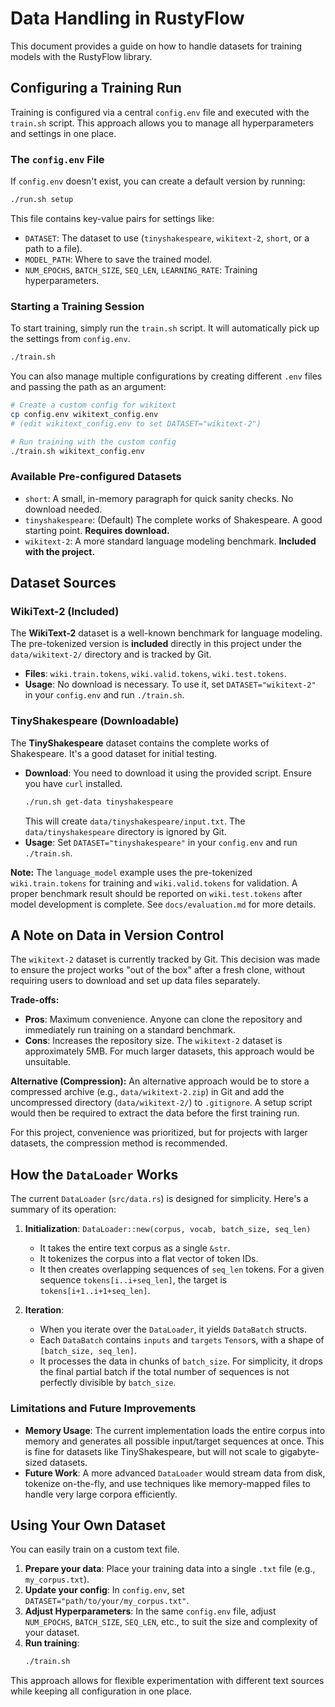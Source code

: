 # Data Handling in RustyFlow

This document provides a guide on how to handle datasets for training models with the RustyFlow library.

## Configuring a Training Run

Training is configured via a central `config.env` file and executed with the `train.sh` script. This approach allows you to manage all hyperparameters and settings in one place.

### The `config.env` File

If `config.env` doesn't exist, you can create a default version by running:
```bash
./run.sh setup
```

This file contains key-value pairs for settings like:
- `DATASET`: The dataset to use (`tinyshakespeare`, `wikitext-2`, `short`, or a path to a file).
- `MODEL_PATH`: Where to save the trained model.
- `NUM_EPOCHS`, `BATCH_SIZE`, `SEQ_LEN`, `LEARNING_RATE`: Training hyperparameters.

### Starting a Training Session

To start training, simply run the `train.sh` script. It will automatically pick up the settings from `config.env`.

```bash
./train.sh
```

You can also manage multiple configurations by creating different `.env` files and passing the path as an argument:
```bash
# Create a custom config for wikitext
cp config.env wikitext_config.env
# (edit wikitext_config.env to set DATASET="wikitext-2")

# Run training with the custom config
./train.sh wikitext_config.env
```

### Available Pre-configured Datasets

-   `short`: A small, in-memory paragraph for quick sanity checks. No download needed.
-   `tinyshakespeare`: (Default) The complete works of Shakespeare. A good starting point. **Requires download.**
-   `wikitext-2`: A more standard language modeling benchmark. **Included with the project.**

## Dataset Sources

### WikiText-2 (Included)

The **WikiText-2** dataset is a well-known benchmark for language modeling. The pre-tokenized version is **included** directly in this project under the `data/wikitext-2/` directory and is tracked by Git.

-   **Files**: `wiki.train.tokens`, `wiki.valid.tokens`, `wiki.test.tokens`.
-   **Usage**: No download is necessary. To use it, set `DATASET="wikitext-2"` in your `config.env` and run `./train.sh`.

### TinyShakespeare (Downloadable)

The **TinyShakespeare** dataset contains the complete works of Shakespeare. It's a good dataset for initial testing.

-   **Download**: You need to download it using the provided script. Ensure you have `curl` installed.
    ```bash
    ./run.sh get-data tinyshakespeare
    ```
    This will create `data/tinyshakespeare/input.txt`. The `data/tinyshakespeare` directory is ignored by Git.
-   **Usage**: Set `DATASET="tinyshakespeare"` in your `config.env` and run `./train.sh`.

**Note:** The `language_model` example uses the pre-tokenized `wiki.train.tokens` for training and `wiki.valid.tokens` for validation. A proper benchmark result should be reported on `wiki.test.tokens` after model development is complete. See `docs/evaluation.md` for more details.

## A Note on Data in Version Control

The `wikitext-2` dataset is currently tracked by Git. This decision was made to ensure the project works "out of the box" after a fresh clone, without requiring users to download and set up data files separately.

**Trade-offs:**
-   **Pros**: Maximum convenience. Anyone can clone the repository and immediately run training on a standard benchmark.
-   **Cons**: Increases the repository size. The `wikitext-2` dataset is approximately 5MB. For much larger datasets, this approach would be unsuitable.

**Alternative (Compression):**
An alternative approach would be to store a compressed archive (e.g., `data/wikitext-2.zip`) in Git and add the uncompressed directory (`data/wikitext-2/`) to `.gitignore`. A setup script would then be required to extract the data before the first training run.

For this project, convenience was prioritized, but for projects with larger datasets, the compression method is recommended.

## How the `DataLoader` Works

The current `DataLoader` (`src/data.rs`) is designed for simplicity. Here's a summary of its operation:

1.  **Initialization**: `DataLoader::new(corpus, vocab, batch_size, seq_len)`
    - It takes the entire text corpus as a single `&str`.
    - It tokenizes the corpus into a flat vector of token IDs.
    - It then creates overlapping sequences of `seq_len` tokens. For a given sequence `tokens[i..i+seq_len]`, the target is `tokens[i+1..i+1+seq_len]`.

2.  **Iteration**:
    - When you iterate over the `DataLoader`, it yields `DataBatch` structs.
    - Each `DataBatch` contains `inputs` and `targets` `Tensor`s, with a shape of `[batch_size, seq_len]`.
    - It processes the data in chunks of `batch_size`. For simplicity, it drops the final partial batch if the total number of sequences is not perfectly divisible by `batch_size`.

### Limitations and Future Improvements

- **Memory Usage**: The current implementation loads the entire corpus into memory and generates all possible input/target sequences at once. This is fine for datasets like TinyShakespeare, but will not scale to gigabyte-sized datasets.
- **Future Work**: A more advanced `DataLoader` would stream data from disk, tokenize on-the-fly, and use techniques like memory-mapped files to handle very large corpora efficiently.

## Using Your Own Dataset

You can easily train on a custom text file.

1.  **Prepare your data**: Place your training data into a single `.txt` file (e.g., `my_corpus.txt`).
2.  **Update your config**: In `config.env`, set `DATASET="path/to/your/my_corpus.txt"`.
3.  **Adjust Hyperparameters**: In the same `config.env` file, adjust `NUM_EPOCHS`, `BATCH_SIZE`, `SEQ_LEN`, etc., to suit the size and complexity of your dataset.
4.  **Run training**:
    ```bash
    ./train.sh
    ```

This approach allows for flexible experimentation with different text sources while keeping all configuration in one place.

